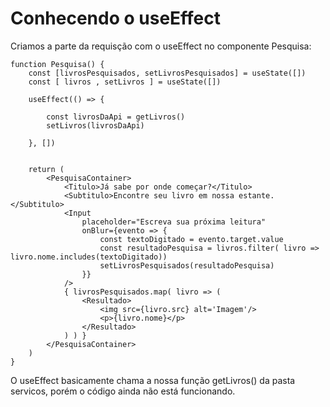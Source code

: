 # Conhecendo o useEffect

Criamos a parte da requisção com o useEffect no componente Pesquisa:

    function Pesquisa() {
        const [livrosPesquisados, setLivrosPesquisados] = useState([])
        const [ livros , setLivros ] = useState([])

        useEffect(() => {

            const livrosDaApi = getLivros()
            setLivros(livrosDaApi)

        }, [])


        return (
            <PesquisaContainer>
                <Titulo>Já sabe por onde começar?</Titulo>
                <Subtitulo>Encontre seu livro em nossa estante.</Subtitulo>
                <Input
                    placeholder="Escreva sua próxima leitura"
                    onBlur={evento => {
                        const textoDigitado = evento.target.value
                        const resultadoPesquisa = livros.filter( livro => livro.nome.includes(textoDigitado))
                        setLivrosPesquisados(resultadoPesquisa)
                    }}
                />
                { livrosPesquisados.map( livro => (
                    <Resultado>
                        <img src={livro.src} alt='Imagem'/>
                        <p>{livro.nome}</p>
                    </Resultado>
                ) ) }
            </PesquisaContainer>
        )
    }

O useEffect basicamente chama a nossa função getLivros() da pasta servicos, porém o código ainda não está funcionando.